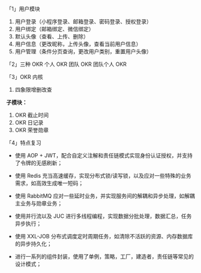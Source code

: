 「1」用户模块
1. 用户登录（小程序登录、邮箱登录、密码登录、授权登录）
2. 用户绑定（邮箱绑定、微信绑定）
3. 默认头像（查看、上传、删除）
4. 用户信息（更改昵称，上传头像，查看当前用户信息）
5. 用户管理（条件分页查询，更改用户类别，重置用户头像）


「2」三种 OKR
个人 OKR
团队 OKR
团队个人 OKR


「3」OKR 内核
1. 四象限增删改查

**子模块：**
1. OKR 截止时间
2. OKR 日记录
3. OKR 荣誉勋章


「4」特点复习
- 使用 AOP + JWT，配合自定义注解和责任链模式实现身份认证授权，并支持了令牌的无感刷新；

- 使用 Redis 充当高速缓存，实现分布式锁/读写锁，以及应对一些特殊的业务需求，如高效生成唯一短码；

- 使用 RabbitMQ 应对一些延时业务，并实现服务间的解耦和异步处理，如解耦主业务与勋章业务；

- 使用并行流以及 JUC 进行多线程编程，实现数据分批处理，数据汇总，任务异步执行；

- 使用 XXL-JOB  分布式调度定时周期任务，如清除不活跃的资源、内存数据库的异步持久化；

- 进行一系列的组件封装，使用了单例，策略，工厂，建造者，责任链等常见的设计模式；